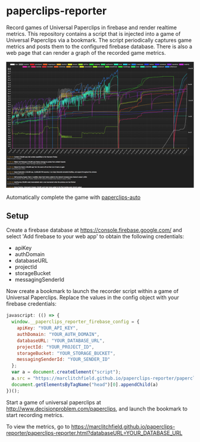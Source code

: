 # paperclips-reporter
Record games of Universal Paperclips in firebase and render realtime metrics. This repository contains a script that is injected into a game of Universal Paperclips via a bookmark. The script periodically captures game metrics and posts them to the configured firebase database. There is also a web page that can render a graph of the recorded game metrics.

[![Screenshot](/img/screenshot.png)](https://raw.githubusercontent.com/marclitchfield/paperclips-reporter/master/img/screenshot.png)

Automatically complete the game with [paperclips-auto](https://github.com/marclitchfield/paperclips-auto)

## Setup
Create a firebase database at https://console.firebase.google.com/ and select 'Add firebase to your web app' to obtain the following credentials:

* apiKey
* authDomain
* databaseURL
* projectId
* storageBucket
* messagingSenderId

Now create a bookmark to launch the recorder script within a game of Universal Paperclips. Replace the values in the config object with your firebase credentials:

```javascript
javascript: (() => {
  window.__paperclips_reporter_firebase_config = {
    apiKey: "YOUR_API_KEY",
    authDomain: "YOUR_AUTH_DOMAIN",
    databaseURL: "YOUR_DATABASE_URL",
    projectId: "YOUR_PROJECT_ID",
    storageBucket: "YOUR_STORAGE_BUCKET",
    messagingSenderId: "YOUR_SENDER_ID"
  };
  var a = document.createElement("script"); 
  a.src = "https://marclitchfield.github.io/paperclips-reporter/paperclips-reporter.js"; 
  document.getElementsByTagName("head")[0].appendChild(a) 
})();
```

Start a game of universal paperclips at http://www.decisionproblem.com/paperclips, and launch the bookmark to start recording metrics.

To view the metrics, go to https://marclitchfield.github.io/paperclips-reporter/paperclips-reporter.html?databaseURL=YOUR_DATABASE_URL
